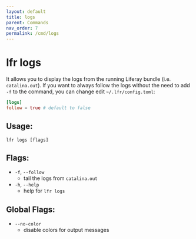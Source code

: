```yaml
---
layout: default
title: logs
parent: Commands
nav_order: 7
permalink: /cmd/logs
---
```


# lfr logs

It allows you to display the logs from the running Liferay bundle (i.e. `catalina.out`). If you want to always follow the logs without the need to add `-f` to the command, you can change edit `~/.lfr/config.toml`:
```toml
[logs]
follow = true # default to false
```

## Usage:
```shell
lfr logs [flags]
```

## Flags:
- `-f`, `--follow`
  - tail the logs from `catalina.out`
- `-h`, `--help`
  - help for `lfr logs`

## Global Flags:
- `--no-color`
  - disable colors for output messages
